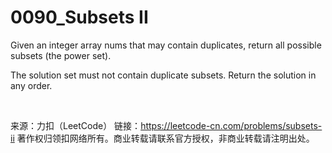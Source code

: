 # 0090_Subsets II

Given an integer array nums that may contain duplicates, return all possible subsets (the power set).

The solution set must not contain duplicate subsets. Return the solution in any order.

 

来源：力扣（LeetCode）
链接：https://leetcode-cn.com/problems/subsets-ii
著作权归领扣网络所有。商业转载请联系官方授权，非商业转载请注明出处。